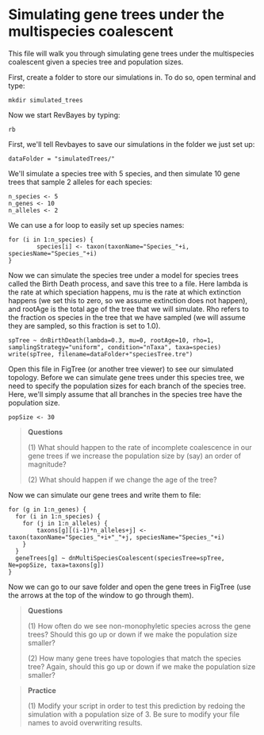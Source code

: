 # Simulating gene trees under the multispecies coalescent

This file will walk you through simulating gene trees under the multispecies coalescent given a species tree and population sizes.

First, create a folder to store our simulations in. To do so, open terminal and type:

```
mkdir simulated_trees
```
Now we start RevBayes by typing:

```
rb
```
First, we'll tell Revbayes to save our simulations in the folder we just set up:

```
dataFolder = "simulatedTrees/"
```


We'll simulate a species tree with 5 species, and then simulate 10 gene trees that sample 2 alleles for each species:

```
n_species <- 5
n_genes <- 10
n_alleles <- 2
```
We can use a for loop to easily set up species names:

```
for (i in 1:n_species) {
        species[i] <- taxon(taxonName="Species_"+i, speciesName="Species_"+i)
}
```

Now we can simulate the species tree under a model for species trees called the Birth Death process, and save this tree to a file. Here lambda is the rate at which speciation happens, mu is the rate at which extinction happens (we set this to zero, so we assume extinction does not happen), and rootAge is the total age of the tree that we will simulate. Rho refers to the fraction os species in the tree that we have sampled (we will assume they are sampled, so this fraction is set to 1.0).

```
spTree ~ dnBirthDeath(lambda=0.3, mu=0, rootAge=10, rho=1, samplingStrategy="uniform", condition="nTaxa", taxa=species)
write(spTree, filename=dataFolder+"speciesTree.tre")

```
Open this file in FigTree (or another tree viewer) to see our simulated topology. Before we can simulate gene trees under this species tree, we need to specify the population sizes for each branch of the species tree. Here, we'll simply assume that all branches in the species tree have the population size.

```
popSize <- 30
```
> __Questions__
>
> (1) What should happen to the rate of incomplete coalescence in our gene trees if we increase the population size by (say) an order of magnitude?
>
> (2) What should happen if we change the age of the tree?

Now we can simulate our gene trees and write them to file:

```
for (g in 1:n_genes) {
  for (i in 1:n_species) {
    for (j in 1:n_alleles) {
        taxons[g][(i-1)*n_alleles+j] <- taxon(taxonName="Species_"+i+"_"+j, speciesName="Species_"+i)
    }
  }
  geneTrees[g] ~ dnMultiSpeciesCoalescent(speciesTree=spTree, Ne=popSize, taxa=taxons[g])
}
```
Now we can go to our save folder and open the gene trees in FigTree (use the arrows at the top of the window to go through them).

> __Questions__
>
> (1) How often do we see non-monophyletic species across the gene trees? Should this go up or down if we make the population size smaller?
>
> (2) How many gene trees have topologies that match the species tree? Again, should this go up or down if we make the population size smaller?

> __Practice__
>
> (1) Modify your script in order to test this prediction by redoing the simulation with a population size of 3. Be sure to modify your file names to avoid overwriting results.

